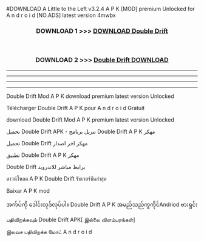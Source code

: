 #DOWNLOAD A Little to the Left v3.2.4 A P K [MOD] premium Unlocked for A n d r o i d [NO.ADS] latest version 4mwbx 



<div align="center">

<h3>DOWNLOAD 1 >>> <a href="https://downloadmod1.web.app/?judul=Double Drift ">DOWNLOAD Double Drift </a></h3><br>

<h3>DOWNLOAD 2 >>> <a href="https://downloadmod1.web.app/?judul=Double Drift ">Double Drift  DOWNLOAD </a></h3>

</div>


----------------------------------------------------------

----------------------------------------------------------

----------------------------------------------------------

----------------------------------------------------------


Double Drift  Mod A P K download premium latest version Unlocked

Télécharger Double Drift  A P K pour A n d r o i d Gratuit

download Double Drift  Mod A P K premium latest version Unlocked

تحميل Double Drift  APK - تنزيل برنامج Double Drift  A P K مهكر

تحميل Double Drift  مهكر اخر اصدار

تطبيق Double Drift  A P K مهكر

Double Drift  برابط مباشر للاندرويد

ดาวน์โหลด A P K Double Drift  รับเวอร์ชันล่าสุด

Baixar A P K mod

အက်ပ်ကို ဒေါင်းလုဒ်လုပ်ပါ။ Double Drift  A P K အမည်သည်ကူကိုင်Andriod ဗားရှင်း

பதிவிறக்கவும் Double Drift  APK[ இல்லை விளம்பரங்கள்] 
 
இலவச பதிவிறக்க மோட் A n d r o i d



